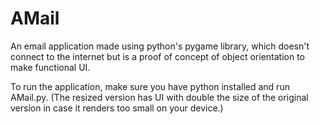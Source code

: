 # AMail
An email application made using python's pygame library, which doesn't connect to the internet but is a proof of concept of object orientation to make functional UI.

To run the application, make sure you have python installed and run AMail.py. (The resized version has UI with double the size of the original version in case it renders too small on your device.)
